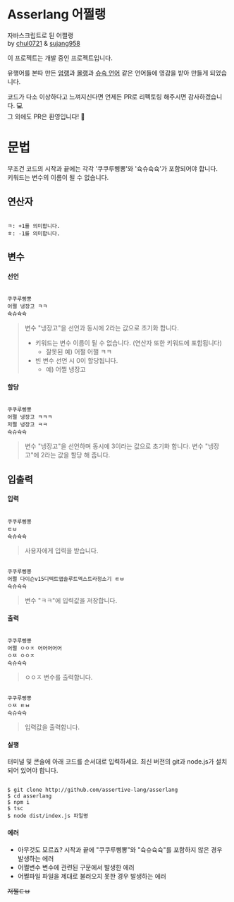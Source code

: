 # Asserlang 어쩔랭

자바스크립트로 된 어쩔랭  
by [chul0721](https://github.com/chul0721) & [sujang958](https://github.com/sujang958)

이 프로젝트는 개발 중인 프로젝트입니다.

유행어를 본따 만든 [엄랭](https://github.com/rycont/umjunsik-lang)과 [몰랭](https://github.com/ArpaAP/mollang)과 [슈숙 언어](https://github.com/yf-dev/syusuk) 같은 언어들에 영감을 받아 만들게 되었습니다.

코드가 다소 이상하다고 느껴지신다면 언제든 PR로 리펙토링 해주시면 감사하겠습니다. 💻  
그 외에도 PR은 환영입니다! 🙋

# 문법

무조건 코드의 시작과 끝에는 각각 '쿠쿠루삥뽕'와 '슉슈슉슉'가 포함되어야 합니다.  
키워드는 변수의 이름이 될 수 없습니다.

## 연산자

```

ㅋ: +1를 의미합니다.
ㅎ: -1를 의미합니다.

```

## 변수

#### 선언

```

쿠쿠루삥뽕
어쩔 냉장고 ㅋㅋ
슉슈슉슉

```

> 변수 "냉장고"을 선언과 동시에 2라는 값으로 초기화 합니다.
>
> - 키워드는 변수 이름이 될 수 없습니다. (연산자 또한 키워드에 포함됩니다)
>   - 잘못된 예) 어쩔 어쩔 ㅋㅋ
> - 빈 변수 선언 시 0이 할당됩니다.
>   - 예) 어쩔 냉장고

#### 할당

```

쿠쿠루삥뽕
어쩔 냉장고 ㅋㅋㅋ
저쩔 냉장고 ㅋㅋ
슉슈슉슉

```

> 변수 "냉장고"을 선언하며 동시에 3이라는 값으로 초기화 합니다.
> 변수 "냉장고"에 2라는 값을 할당 해 줍니다.

## 입출력

#### 입력

```

쿠쿠루삥뽕
ㅌㅂ
슉슈슉슉

```

> 사용자에게 입력을 받습니다.

```

쿠쿠루삥뽕
어쩔 다이슨v15디텍트앱솔루트엑스트라청소기 ㅌㅂ
슉슈슉슉

```

> 변수 "ㅋㅋ"에 입력값을 저장합니다.

#### 출력

```

쿠쿠루삥뽕
어쩔 ㅇㅇㅈ 어어어어어
ㅇㅉ ㅇㅇㅈ
슉슈슉슉

```

> ㅇㅇㅈ 변수를 출력합니다.

```

쿠쿠루삥뽕
ㅇㅉ ㅌㅂ
슉슈슉슉

```

> 입력값을 출력합니다.

#### 실행

터미널 및 콘솔에 아래 코드를 순서대로 입력하세요.
최신 버전의 git과 node.js가 설치되어 있어야 합니다.

```

$ git clone http://github.com/assertive-lang/asserlang
$ cd asserlang
$ npm i
$ tsc
$ node dist/index.js 파일명

```

#### 에러

- 아무것도 모르죠?
  시작과 끝에 "쿠쿠루삥뽕"와 "슉슈슉슉"를 포함하지 않은 경우 발생하는 에러
- 어쩔변수
  변수에 관련된 구문에서 발생한 에러
- 어쩔파일
  파일을 제대로 불러오지 못한 경우 발생하는 에러

~~저쩔ㅌㅂ~~
